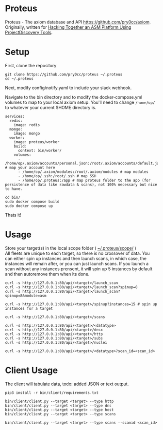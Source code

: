 # Proteus
Proteus - The axiom database and API https://github.com/pry0cc/axiom. <br>
Originally, written for [Hacking Together an ASM Platform Using ProjectDiscovery Tools](https://twitter.com/pdiscoveryio/status/1551558898879893506). 

# Setup

First, clone the repository
```
git clone https://github.com/pry0cc/proteus ~/.proteus
cd ~/.proteus
```

Next, modify config/notify.yaml to include your slack webhook.

Navigate to the bin directory and to modify the docker-compose.yml volumes to map to your local axiom setup. You'll need to change `/home/op/` to whatever your current $HOME directory is.

```
services:
  redis:
    image: redis
  mongo:
    image: mongo
  worker:
    image: proteus/worker
    build:
      context: bin/worker/
    volumes:
      - /home/op/.axiom/accounts/personal.json:/root/.axiom/accounts/default.json # map your account here 
      - /home/op/.axiom/modules:/root/.axiom/modules # map modules
      - /home/op/.ssh:/root/.ssh # map SSH
      - /home/op/.proteus:/app # map proteus folder to the app (for persistence of data like rawdata & scans), not 100% necessary but nice to have.
```


```
cd bin/
sudo docker compose build
sudo docker compose up
```

Thats it!

# Usage
Store your target(s) in the local scope folder ( [~/.proteus/scope/](https://github.com/pry0cc/proteus/tree/main/scope) ) <br>
All fleets are unique to each target, so there is no crossover of data. You can either spin up instances and then launch scans, in which case, the instances will remain after, or you can just launch scans. If you launch a scan without any instances prensent, it will spin up 5 instances by default and then autoremove them when its done.

```
curl -s http://127.0.0.1:80/api/<target>/launch_scan
curl -s http://127.0.0.1:80/api/<target>/launch_scan?spinup=8
curl -s http://127.0.0.1:80/api/<target>/launch_scan?spinup=8&module=asm

curl -s http://127.0.0.1:80/api/<target>/spinup?instances=15 # spin up instances for a target

curl -s http://127.0.0.1:80/api/<target>/scans

curl -s http://127.0.0.1:80/api/<target>/<datatype>
curl -s http://127.0.0.1:80/api/<target>/dnsx
curl -s http://127.0.0.1:80/api/<target>/http
curl -s http://127.0.0.1:80/api/<target>/subs
curl -s http://127.0.0.1:80/api/<target>/nuclei

curl -s http://127.0.0.1:80/api/<target>/<datatype>?scan_id=<scan_id>
```

# Client Usage
The client will tabulate data, todo: added JSON or text output.

```
pip3 install -r bin/client/requirements.txt

bin/client/client.py --target <target> --type http
bin/client/client.py --target <target> --type dns
bin/client/client.py --target <target> --type host
bin/client/client.py --target <target> --type scans

bin/client/client.py --target <target> --type scans --scanid <scan_id>
```
